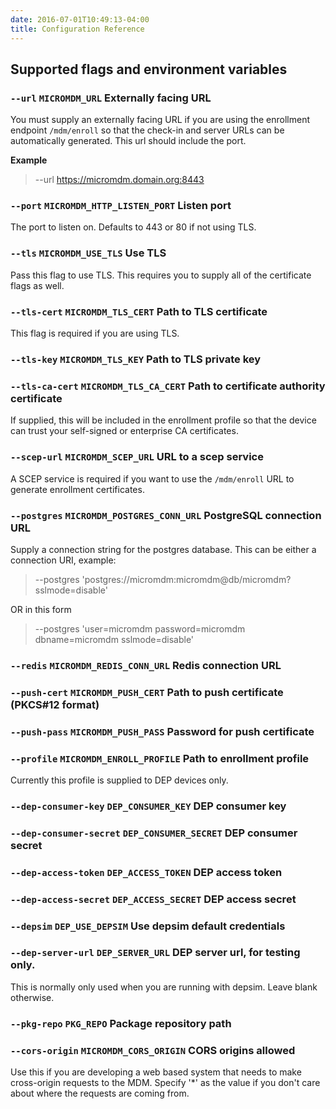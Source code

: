 ```yaml
---
date: 2016-07-01T10:49:13-04:00
title: Configuration Reference
---
```


## Supported flags and environment variables

### `--url` `MICROMDM_URL` Externally facing URL
You must supply an externally facing URL if you are using the enrollment endpoint `/mdm/enroll` so that the check-in
and server URLs can be automatically generated. This url should include the port.

**Example**

> --url https://micromdm.domain.org:8443

### `--port` `MICROMDM_HTTP_LISTEN_PORT` Listen port
The port to listen on. Defaults to 443 or 80 if not using TLS.

### `--tls` `MICROMDM_USE_TLS` Use TLS
Pass this flag to use TLS. This requires you to supply all of the certificate flags as well.

### `--tls-cert` `MICROMDM_TLS_CERT` Path to TLS certificate
This flag is required if you are using TLS.

### `--tls-key` `MICROMDM_TLS_KEY` Path to TLS private key

### `--tls-ca-cert` `MICROMDM_TLS_CA_CERT` Path to certificate authority certificate
If supplied, this will be included in the enrollment profile so that the device can trust your self-signed or enterprise
CA certificates.

### `--scep-url` `MICROMDM_SCEP_URL` URL to a scep service
A SCEP service is required if you want to use the `/mdm/enroll` URL to generate enrollment certificates.

### `--postgres` `MICROMDM_POSTGRES_CONN_URL` PostgreSQL connection URL
Supply a connection string for the postgres database.
This can be either a connection URI, example:

> --postgres 'postgres://micromdm:micromdm@db/micromdm?sslmode=disable'

OR in this form

> --postgres 'user=micromdm password=micromdm dbname=micromdm sslmode=disable'

### `--redis` `MICROMDM_REDIS_CONN_URL` Redis connection URL

### `--push-cert` `MICROMDM_PUSH_CERT` Path to push certificate (PKCS#12 format)

### `--push-pass` `MICROMDM_PUSH_PASS` Password for push certificate

### `--profile` `MICROMDM_ENROLL_PROFILE` Path to enrollment profile
Currently this profile is supplied to DEP devices only.

### `--dep-consumer-key` `DEP_CONSUMER_KEY` DEP consumer key

### `--dep-consumer-secret` `DEP_CONSUMER_SECRET` DEP consumer secret

### `--dep-access-token` `DEP_ACCESS_TOKEN` DEP access token

### `--dep-access-secret` `DEP_ACCESS_SECRET` DEP access secret

### `--depsim` `DEP_USE_DEPSIM` Use depsim default credentials

### `--dep-server-url` `DEP_SERVER_URL` DEP server url, for testing only.
This is normally only used when you are running with depsim. Leave blank otherwise.

### `--pkg-repo` `PKG_REPO` Package repository path

### `--cors-origin` `MICROMDM_CORS_ORIGIN` CORS origins allowed
Use this if you are developing a web based system that needs to make cross-origin requests to the MDM.
Specify '*' as the value if you don't care about where the requests are coming from.


